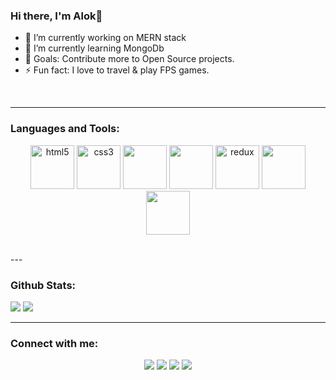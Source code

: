 ### Hi there, I'm Alok👋

- 🔭 I’m currently working on MERN stack
- 🌱 I’m currently learning MongoDb
- 🥅 Goals: Contribute more to Open Source projects.
- ⚡ Fun fact: I love to travel & play FPS games.
<br />

--- 

### Languages and Tools:

<p align="center" >
    <img src="https://devicons.github.io/devicon/devicon.git/icons/html5/html5-original-wordmark.svg" alt="html5" width="70" height="70"/>
    <img src="https://devicons.github.io/devicon/devicon.git/icons/css3/css3-original-wordmark.svg" alt="css3" width="70" height="70"/> 
    <img src="https://media3.giphy.com/media/ln7z2eWriiQAllfVcn/200w.webp" width="70">
    <img src="https://i.giphy.com/media/eNAsjO55tPbgaor7ma/200w.webp" width="70">
    <img src="https://devicons.github.io/devicon/devicon.git/icons/redux/redux-original.svg" alt="redux" width="70" height="70"/>
    <img src="https://i.giphy.com/media/KzJkzjggfGN5Py6nkT/200.webp" width="70">
    <img src="https://i.giphy.com/media/IdyAQJVN2kVPNUrojM/200.webp" width="70">
</p> 
<br/>
--- 

### Github Stats:

</div align="center">
    <img src="https://github-readme-stats.vercel.app/api?username=alokkothiyal1&theme=radical&show_icons=true&hide=issues"/>
    <img src="https://github-readme-stats.vercel.app/api/top-langs/?username=alokkothiyal1&exclude_repo=Instagram-Follower-Analysis&langs_count=10&layout=compact&theme=radical"/>
</div>

--- 

### Connect with me:

<p align="center">
  <i>
    <a href="http://alokkothiyal1.github.io"><img src="https://img.shields.io/badge/-github.io-000000?style=for-the-badge&logo=react&logoColor=white"></a>
    <a href="mailto:alokothiyal007@gmail.com"><img src="https://img.shields.io/badge/-GMAIL-D14836?style=for-the-badge&logo=gmail&logoColor=white"></a> 
    <a href="https://www.linkedin.com/in/alok-kothiyal-025191119/"><img src="https://img.shields.io/badge/-LINKEDIN-0077B5?style=for-the-badge&logo=linkedin&logoColor=white"></a> 
    <a href="https://www.instagram.com/alokkothiyal/?hl=en"><img src="https://img.shields.io/badge/-Instagram-d62977?style=for-the-badge&logo=instagram&logoColor=white"></a>
  </i>
</p>


[website]: https://alokkothiyal1.github.io/
[twitter]: https://twitter.com/alok_kothiyal
[instagram]: https://www.instagram.com/alokkothiyal/?hl=en
[linkedin]: https://www.linkedin.com/in/alok-kothiyal-025191119/
